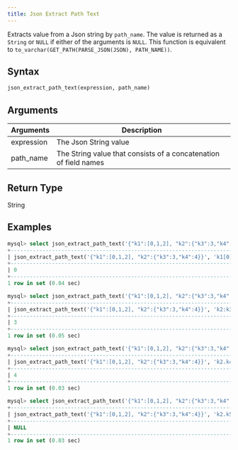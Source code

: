 ```yaml
---
title: Json Extract Path Text
---
```


Extracts value from a Json string by `path_name`.
The value is returned as a `String` or `NULL` if either of the arguments is `NULL`.
This function is equivalent to `to_varchar(GET_PATH(PARSE_JSON(JSON), PATH_NAME))`.

## Syntax

```sql
json_extract_path_text(expression, path_name)
```

## Arguments

| Arguments   | Description |
| ----------- | ----------- |
| expression  | The Json String value
| path_name   | The String value that consists of a concatenation of field names

## Return Type

String

## Examples

```sql
mysql> select json_extract_path_text('{"k1":[0,1,2], "k2":{"k3":3,"k4":4}}', 'k1[0]');
+-------------------------------------------------------------------------+
| json_extract_path_text('{"k1":[0,1,2], "k2":{"k3":3,"k4":4}}', 'k1[0]') |
+-------------------------------------------------------------------------+
| 0                                                                       |
+-------------------------------------------------------------------------+
1 row in set (0.04 sec)

mysql> select json_extract_path_text('{"k1":[0,1,2], "k2":{"k3":3,"k4":4}}', 'k2:k3');
+-------------------------------------------------------------------------+
| json_extract_path_text('{"k1":[0,1,2], "k2":{"k3":3,"k4":4}}', 'k2:k3') |
+-------------------------------------------------------------------------+
| 3                                                                       |
+-------------------------------------------------------------------------+
1 row in set (0.05 sec)

mysql> select json_extract_path_text('{"k1":[0,1,2], "k2":{"k3":3,"k4":4}}', 'k2.k4');
+-------------------------------------------------------------------------+
| json_extract_path_text('{"k1":[0,1,2], "k2":{"k3":3,"k4":4}}', 'k2.k4') |
+-------------------------------------------------------------------------+
| 4                                                                       |
+-------------------------------------------------------------------------+
1 row in set (0.03 sec)

mysql> select json_extract_path_text('{"k1":[0,1,2], "k2":{"k3":3,"k4":4}}', 'k2.k5');
+-------------------------------------------------------------------------+
| json_extract_path_text('{"k1":[0,1,2], "k2":{"k3":3,"k4":4}}', 'k2.k5') |
+-------------------------------------------------------------------------+
| NULL                                                                    |
+-------------------------------------------------------------------------+
1 row in set (0.03 sec)
```
